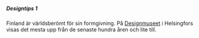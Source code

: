 ##### Designtips 1

Finland är världsberömt för sin formgivning. På [Designmuseet](http://www.designmuseum.fi/sv/) i Helsingfors visas det mesta upp från de senaste hundra åren och lite till.
